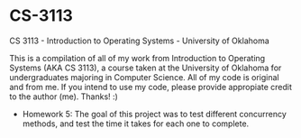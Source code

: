 # CS-3113
CS 3113 - Introduction to Operating Systems - University of Oklahoma

This is a compilation of all of my work from Introduction to Operating Systems (AKA CS 3113), a course taken at the University of Oklahoma for undergraduates majoring in Computer Science. All of my code is original and from me. If you intend to use my code, please provide appropiate credit to the author (me). Thanks! :)

- Homework 5: The goal of this project was to test different concurrency methods, and test the time it takes for each one to complete.
